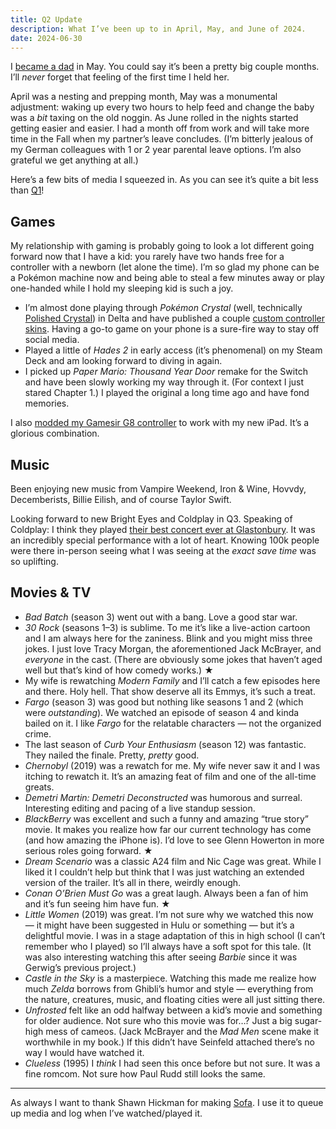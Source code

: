 ```yaml
---
title: Q2 Update
description: What I’ve been up to in April, May, and June of 2024.
date: 2024-06-30
--- 
```


I [became a dad](/2024/dad) in May. You could say it’s been a pretty big couple months. I’ll _never_ forget that feeling of the first time I held her.

April was a nesting and prepping month, May was a monumental adjustment: waking up every two hours to help feed and change the baby was a *bit* taxing on the old noggin. As June rolled in the nights started getting easier and easier. I had a month off from work and will take more time in the Fall when my partner’s leave concludes. (I’m bitterly jealous of my German colleagues with 1 or 2 year parental leave options. I’m also grateful we get anything at all.)

Here’s a few bits of media I squeezed in. As you can see it’s quite a bit less than [Q1](/blog/2024/q1)!

## Games
My relationship with gaming is probably going to look a lot different going forward now that I have a kid: you rarely have two hands free for a controller with a newborn (let alone the time). I’m so glad my phone can be a Pokémon machine now and being able to steal a few minutes away or play one-handed while I hold my sleeping kid is such a joy.

- I’m almost done playing through _Pokémon Crystal_ (well, technically [Polished Crystal](https://github.com/Rangi42/polishedcrystal)) in Delta and have published a couple [custom controller skins](https://deltastyles.com/user/92-andrewhaglund). Having a go-to game on your phone is a sure-fire way to stay off social media.
- Played a little of _Hades 2_ in early access (it’s phenomenal) on my Steam Deck and am looking forward to diving in again.
- I picked up _Paper Mario: Thousand Year Door_ remake for the Switch and have been slowly working my way through it. (For context I just stared Chapter 1.) I played the original a long time ago and have fond memories.

I also [modded my Gamesir G8 controller](https://hachyderm.io/@haglund/112559467713943204) to work with my new iPad. It’s a glorious combination.

## Music
Been enjoying new music from Vampire Weekend, Iron & Wine, Hovvdy, Decemberists, Billie Eilish, and of course Taylor Swift.

Looking forward to new Bright Eyes and Coldplay in Q3. Speaking of Coldplay: I think they played [their best concert ever at Glastonbury](https://www.bbc.com/news/articles/c0kr82k58qqo). It was an incredibly special performance with a lot of heart. Knowing 100k people were there in-person seeing what I was seeing at the _exact save time_ was so uplifting. 

## Movies & TV
- _Bad Batch_ (season 3) went out with a bang. Love a good star war.
- _30 Rock_ (seasons 1–3) is sublime. To me it’s like a live-action cartoon and I am always here for the zaniness. Blink and you might miss three jokes. I just love Tracy Morgan, the aforementioned Jack McBrayer, and _everyone_ in the cast. (There are obviously some jokes that haven’t aged well but that’s kind of how comedy works.) ★
- My wife is rewatching _Modern Family_ and I’ll catch a few episodes here and there. Holy hell. That show deserve all its Emmys, it’s such a treat.
- *Fargo* (season 3) was good but nothing like seasons 1 and 2 (which were _outstanding_). We watched an episode of season 4 and kinda bailed on it. I like _Fargo_ for the relatable characters — not the organized crime.
- The last season of _Curb Your Enthusiasm_ (season 12) was fantastic. They nailed the finale. Pretty, _pretty_ good.
- _Chernobyl_ (2019) was a rewatch for me. My wife never saw it and I was itching to rewatch it. It’s an amazing feat of film and one of the all-time greats.
- _Demetri Martin: Demetri Deconstructed_ was humorous and surreal. Interesting editing and pacing of a live standup session.
- _BlackBerry_ was excellent and such a funny and amazing “true story” movie. It makes you realize how far our current technology has come (and how amazing the iPhone is). I’d love to see Glenn Howerton in more serious roles going forward. ★
- _Dream Scenario_ was a classic A24 film and Nic Cage was great. While I liked it I couldn’t help but think that I was just watching an extended version of the trailer. It’s all in there, weirdly enough.
- _Conan O’Brien Must Go_ was a great laugh. Always been a fan of him and it’s fun seeing him have fun. ★
- _Little Women_ (2019) was great. I’m not sure why we watched this now — it might have been suggested in Hulu or something — but it’s a delightful movie. I was in a stage adaptation of this in high school (I can’t remember who I played) so I’ll always have a soft spot for this tale. (It was also interesting watching this after seeing _Barbie_ since it was Gerwig’s previous project.)
- _Castle in the Sky_ is a masterpiece. Watching this made me realize how much _Zelda_ borrows from Ghibli’s humor and style — everything from the nature, creatures, music, and floating cities were all just sitting there.
- _Unfrosted_ felt like an odd halfway between a kid’s movie and something for older audience. Not sure who this movie was for…? Just a big sugar-high mess of cameos. (Jack McBrayer and the _Mad Men_ scene make it worthwhile in my book.) If this didn’t have Seinfeld attached there’s no way I would have watched it.
- _Clueless_ (1995) I _think_ I had seen this once before but not sure. It was a fine romcom. Not sure how Paul Rudd still looks the same.

---
As always I want to thank Shawn Hickman for making [Sofa](https://www.sofahq.com/). I use it to queue up media and log when I’ve watched/played it.